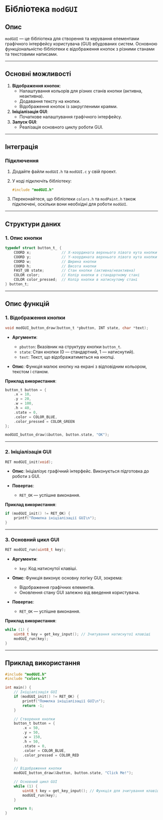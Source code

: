 # Бібліотека `modGUI`

## Опис

`modGUI` — це бібліотека для створення та керування елементами графічного інтерфейсу користувача (GUI) вбудованих систем. Основною функціональністю бібліотеки є відображення кнопок з різними станами та текстовими написами.

---

## Основні можливості

1. **Відображення кнопок**:
   - Налаштування кольорів для різних станів кнопки (активна, неактивна).
   - Додавання тексту на кнопки.
   - Відображення кнопок із закругленими краями.
2. **Ініціалізація GUI**:
   - Початкове налаштування графічного інтерфейсу.
3. **Запуск GUI**:
   - Реалізація основного циклу роботи GUI.

---

## Інтеграція

### Підключення

1. Додайте файли `modGUI.h` та `modGUI.c` у свій проект.
2. У коді підключіть бібліотеку:
   ```c
   #include "modGUI.h"
   ```

3. Переконайтеся, що бібліотеки `colors.h` та `modPaint.h` також підключені, оскільки вони необхідні для роботи `modGUI`.

---

## Структури даних

### 1. **Опис кнопки**

```c
typedef struct button_t_ {
    COORD x;              // X-координата верхнього лівого кута кнопки
    COORD y;              // Y-координата верхнього лівого кута кнопки
    COORD w;              // Ширина кнопки
    COORD h;              // Висота кнопки
    FAST_U8 state;        // Стан кнопки (активна/неактивна)
    COLOR color;          // Колір кнопки в стандартному стані
    COLOR color_pressed;  // Колір кнопки в натиснутому стані
} button_t;
```

---

## Опис функцій

### 1. **Відображення кнопки**

```c
void modGUI_button_draw(button_t *pbutton, INT state, char *text);
```

- **Аргументи**:
  - `pbutton`: Вказівник на структуру кнопки `button_t`.
  - `state`: Стан кнопки (0 — стандартний, 1 — натиснутий).
  - `text`: Текст, що відображатиметься на кнопці.

- **Опис**:
  Функція малює кнопку на екрані з відповідним кольором, текстом і станом.

**Приклад використання**:
```c
button_t button = {
    .x = 10,
    .y = 20,
    .w = 100,
    .h = 40,
    .state = 0,
    .color = COLOR_BLUE,
    .color_pressed = COLOR_GREEN
};

modGUI_button_draw(&button, button.state, "OK");
```

---

### 2. **Ініціалізація GUI**

```c
RET modGUI_init(void);
```

- **Опис**:
  Ініціалізує графічний інтерфейс. Виконується підготовка до роботи з GUI.

- **Повертає**:
  - `RET_OK` — успішне виконання.

**Приклад використання**:
```c
if (modGUI_init() != RET_OK) {
    printf("Помилка ініціалізації GUI\n");
}
```

---

### 3. **Основний цикл GUI**

```c
RET modGUI_run(uint8_t key);
```

- **Аргументи**:
  - `key`: Код натиснутої клавіші.

- **Опис**:
  Функція виконує основну логіку GUI, зокрема:
  - Відображення графічних елементів.
  - Оновлення стану GUI залежно від введення користувача.

- **Повертає**:
  - `RET_OK` — успішне виконання.

**Приклад використання**:
```c
while (1) {
    uint8_t key = get_key_input(); // Зчитування натиснутої клавіші
    modGUI_run(key);
}
```

---

## Приклад використання

```c
#include "modGUI.h"
#include "colors.h"

int main() {
    // Ініціалізація GUI
    if (modGUI_init() != RET_OK) {
        printf("Помилка ініціалізації GUI\n");
        return -1;
    }

    // Створення кнопки
    button_t button = {
        .x = 50,
        .y = 50,
        .w = 150,
        .h = 50,
        .state = 0,
        .color = COLOR_BLUE,
        .color_pressed = COLOR_RED
    };

    // Відображення кнопки
    modGUI_button_draw(&button, button.state, "Click Me!");

    // Основний цикл GUI
    while (1) {
        uint8_t key = get_key_input(); // Функція для зчитування клавіші
        modGUI_run(key);
    }

    return 0;
}
```